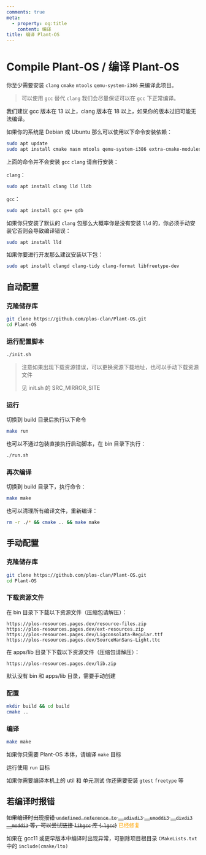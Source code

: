 ```yaml
---
comments: true
meta:
  - property: og:title
    content: 编译
title: 编译 Plant-OS
---
```


# Compile Plant-OS / 编译 Plant-OS

你至少需要安装 `clang` `cmake` `mtools` `qemu-system-i386` 来编译此项目。

> 可以使用 `gcc` 替代 `clang` 我们会尽量保证可以在 `gcc` 下正常编译。

我们建议 gcc 版本在 13 以上，clang 版本在 18 以上，如果你的版本过旧可能无法编译。

如果你的系统是 Debian 或 Ubuntu 那么可以使用以下命令安装依赖：

```sh
sudo apt update
sudo apt install cmake nasm mtools qemu-system-i386 extra-cmake-modules
```

上面的命令并不会安装 `gcc` `clang` 请自行安装：

`clang`：

```sh
sudo apt install clang lld lldb
```

`gcc`：

```sh
sudo apt install gcc g++ gdb
```

如果你只安装了默认的 `clang` 包那么大概率你是没有安装 `lld` 的，你必须手动安装它否则会导致编译错误：

```sh
sudo apt install lld
```

如果你要进行开发那么建议安装以下包：

```sh
sudo apt install clangd clang-tidy clang-format libfreetype-dev
```

## 自动配置

### 克隆储存库

```sh
git clone https://github.com/plos-clan/Plant-OS.git
cd Plant-OS
```

### 运行配置脚本

```sh
./init.sh
```

> 注意如果出现下载资源错误，可以更换资源下载地址，也可以手动下载资源文件
>
> 见 init.sh 的 SRC_MIRROR_SITE

### 运行

切换到 build 目录后执行以下命令

```sh
make run
```

也可以不通过包装直接执行启动脚本，在 bin 目录下执行：

```sh
./run.sh
```

### 再次编译

切换到 build 目录下，执行命令：

```sh
make make
```

也可以清理所有编译文件，重新编译：

```sh
rm -r ./* && cmake .. && make make
```

## 手动配置

### 克隆储存库

```sh
git clone https://github.com/plos-clan/Plant-OS.git
cd Plant-OS
```

### 下载资源文件

在 bin 目录下下载以下资源文件（压缩包请解压）：

```plain
https://plos-resources.pages.dev/resource-files.zip
https://plos-resources.pages.dev/ext-resources.zip
https://plos-resources.pages.dev/Ligconsolata-Regular.ttf
https://plos-resources.pages.dev/SourceHanSans-Light.ttc
```

在 apps/lib 目录下下载以下资源文件（压缩包请解压）：

```plain
https://plos-resources.pages.dev/lib.zip
```

默认没有 bin 和 apps/lib 目录，需要手动创建

### 配置

```sh
mkdir build && cd build
cmake ..
```

### 编译

```sh
make make
```

如果你只需要 Plant-OS 本体，请编译 `make` 目标

运行使用 `run` 目标

如果你需要编译本机上的 util 和 单元测试 你还需要安装 `gtest` `freetype` 等

## 若编译时报错

~~如果编译时出现报错 `undefined reference to` `__udivdi3` `__umoddi3` `__divdi3` `__moddi3` 等，可以尝试链接 `libgcc` 库 (`-lgcc`)~~ <span style="color: orange">已经修复</span>

如果在 gcc11 或更早版本中编译时出现异常，可删除项目根目录 `CMakeLists.txt` 中的 `include(cmake/lto)`
